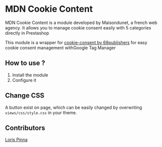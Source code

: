 # MDN Cookie Content

MDN Cookie Content is a module developed by Maisondunet, a french web agency. It allows you to manage cookie consent easily with 5 categories directly in Prestashop

This module is a wrapper for [cookie-consent by 68publishers](https://github.com/68publishers/cookie-consent) for easy cookie consent management withGoogle Tag Manager

## How to use ?
1. Install the module
2. Configure it

## Change CSS
A button exist on page, which can be easily changed by overwriting `views/css/style.css` in your theme.


## Contributors
[Loris Pinna](https://github.com/DevLoris)
